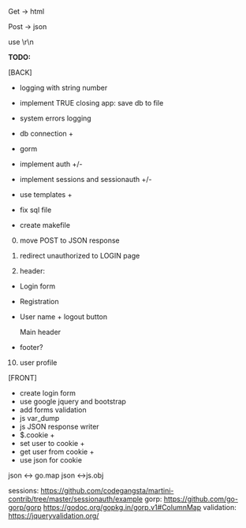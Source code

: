 Get -> html

Post -> json

use \r\n

**TODO:**

[BACK]
* logging with string number
* implement TRUE closing app: save db to file
* system errors logging
* db connection +
* gorm
* implement auth +/-
* implement sessions and sessionauth +/-
* use templates +
* fix sql file

* create makefile

0. move POST to JSON response

0. redirect unauthorized to LOGIN page

0. header:
+ Login form
+ Registration
+ User name + logout button

    Main header
+ footer?
10. user profile

[FRONT]
* create login form
* use google jquery and bootstrap
* add forms validation
* js var_dump
* js  JSON response writer
* $.cookie +
* set user to cookie +
* get user from cookie +
* use json for cookie

json <-> go.map
json <->js.obj

sessions:
https://github.com/codegangsta/martini-contrib/tree/master/sessionauth/example
gorp:
https://github.com/go-gorp/gorp
https://godoc.org/gopkg.in/gorp.v1#ColumnMap
validation:
https://jqueryvalidation.org/